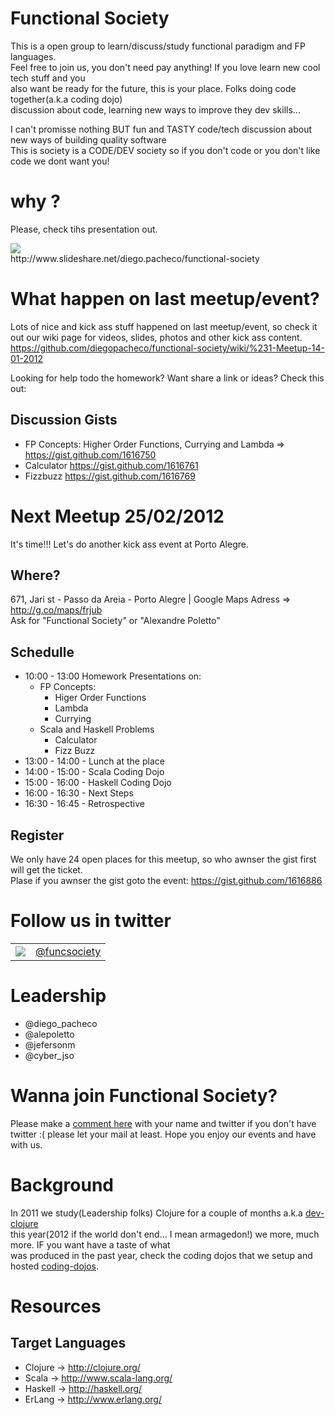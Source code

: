 Functional Society
==================

This is a open group to learn/discuss/study functional paradigm and FP languages. <br/>
Feel free to join us, you don't need pay anything! If you love learn new cool tech stuff and you <br/>
also want be ready for the future, this is your place. Folks doing code together(a.k.a coding dojo) <br/>
discussion about code, learning new ways to improve they dev skills... <br/>

I can't promisse nothing BUT fun and TASTY code/tech discussion about new ways of building quality software <br/>
This is society is a CODE/DEV society so if you don't code or you don't like code we dont want you!

# why ?

Please, check tihs presentation out.

<a href="http://www.slideshare.net/diego.pacheco/functional-society">
	<img src="http://farm8.staticflickr.com/7035/6461121029_de839b8608.jpg"/>
</a><br/>	
http://www.slideshare.net/diego.pacheco/functional-society </br>

# What happen on last meetup/event?

Lots of nice and kick ass stuff happened on last meetup/event, so check it out our wiki page for
videos, slides, photos and other kick ass content. https://github.com/diegopacheco/functional-society/wiki/%231-Meetup-14-01-2012 <br/>

Looking for help todo the homework? Want share a link or ideas? Check this out: <br/>

## Discussion Gists
* FP Concepts: Higher Order Functions, Currying and Lambda => https://gist.github.com/1616750
* Calculator https://gist.github.com/1616761
* Fizzbuzz https://gist.github.com/1616769

# Next Meetup 25/02/2012

It's time!!! Let's do another kick ass event at Porto Alegre. <br/> 

## Where?

671, Jari st - Passo da Areia - Porto Alegre  | Google Maps Adress => http://g.co/maps/frjub <br/>
Ask for "Functional Society" or "Alexandre Poletto" <br/>

## Schedulle

* 10:00 - 13:00 Homework Presentations on: 
	* FP Concepts:
		 * Higer Order Functions
		 * Lambda
		 * Currying
	* Scala and Haskell Problems 
	   * Calculator
	   * Fizz Buzz     
* 13:00 - 14:00 - Lunch at the place 
* 14:00 - 15:00 - Scala Coding Dojo
* 15:00 - 16:00 - Haskell Coding Dojo
* 16:00 - 16:30 - Next Steps
* 16:30 - 16:45 - Retrospective

## Register

We only have 24 open places for this meetup, so who awnser the gist first will get the ticket. <br/>
Plase if you awnser the gist goto the event: https://gist.github.com/1616886 <br/>

# Follow us in twitter
				  
<table>
	<tr>
		<td>
			<a href="http://twitter.com/funcsociety">
				<img src="http://farm8.staticflickr.com/7010/6461203271_3d4710e416_t.jpg"/>
			</a>
		</td>
		<td>
			<a href="http://twitter.com/funcsociety">@funcsociety</a>
		</td>
	</tr>
</table>

# Leadership

* @diego_pacheco
* @alepoletto
* @jefersonm
* @cyber_jso

# Wanna join Functional Society?

Please make a [comment here](https://gist.github.com/1438194) with your name and twitter if you don't have <br/>
twitter :( please let your mail at least. Hope you enjoy our events and have with us.

# Background

In 2011 we study(Leadership folks) Clojure for a couple of months a.k.a [dev-clojure](https://github.com/diegopacheco/dev-clojure) <br/> 
this year(2012 if the world don't end... I mean armagedon!) we more, much more. IF you want have a taste of what </br>
was produced in the past year, check the coding dojos that we setup and hosted [coding-dojos](https://github.com/diegopacheco/Diego-Pacheco-Sandbox/tree/master/dojos).

# Resources

## Target Languages

* Clojure  -> http://clojure.org/ <br/>
* Scala    -> http://www.scala-lang.org/ <br/>
* Haskell  -> http://haskell.org/ <br/>
* ErLang   -> http://www.erlang.org/ <br/>